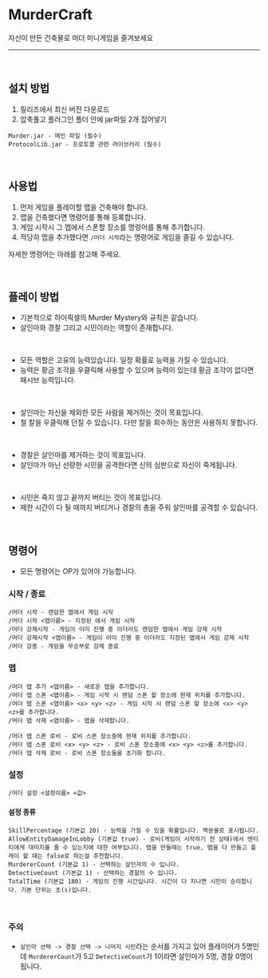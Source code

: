 # MurderCraft
자신이 만든 건축물로 머더 미니게임을 즐겨보세요
         
---
<br>
         
## 설치 방법
1. 릴리즈에서 최신 버전 다운로드
2. 압축풀고 플러그인 폴더 안에 jar파일 2개 집어넣기

```
Murder.jar - 메인 파일 (필수)
ProtocolLib.jar - 프로토콜 관련 라이브러리 (필수)
```
<br>


## 사용법
1. 먼저 게임을 플레이할 맵을 건축해야 합니다.
2. 맵을 건축했다면 명령어를 통해 등록합니다.
3. 게임 시작시 그 맵에서 스폰할 장소를 명령어를 통해 추가합니다.
4. 적당히 맵을 추가했다면 `/머더 시작`라는 명령어로 게임을 즐길 수 있습니다.

자세한 명령어는 아래를 참고해 주세요.    

<br>

     

## 플레이 방법
- 기본적으로 하이픽셀의 Murder Mystery와 규칙은 같습니다.
- 살인마와 경찰 그리고 시민이라는 역할이 존재합니다.
<br>

- 모든 역할은 고유의 능력있습니다. 일정 확률로 능력을 가질 수 있습니다.
- 능력은 황금 조각을 우클릭해 사용할 수 있으며 능력이 있는데 황금 조각이 없다면 패시브 능력입니다.
<br>

- 살인마는 자신을 제외한 모든 사람을 제거하는 것이 목표입니다.
- 철 칼을 우클릭해 던질 수 있습니다. 다만 칼을 회수하는 동안은 사용하지 못합니다.
<br>
  
- 경찰은 살인마를 제거하는 것이 목표입니다.
- 살인마가 아닌 선량한 시민을 공격한다면 신의 심판으로 자신이 죽게됩니다.
<br>

- 시민은 죽지 않고 끝까지 버티는 것이 목표입니다.
- 제한 시간이 다 될 때까지 버티거나 경찰의 총을 주워 살인마를 공격할 수 있습니다. 

<br>

## 명령어 
- 모든 명령어는 OP가 있어야 가능합니다.

### 시작 / 종료
```
/머더 시작 - 랜덤한 맵에서 게임 시작
/머더 시작 <맵이름> - 지정된 에서 게임 시작
/머더 강제시작 - 게임이 이미 진행 중 이더라도 랜덤한 맵에서 게임 강제 시작
/머더 강제시작 <맵이름> - 게임이 이미 진행 중 이더라도 지정된 맵에서 게임 강제 시작
/머더 강종 - 게임을 무승부로 강제 종료
```

### 맵
```
/머더 맵 추가 <맵이름> - 새로운 맵을 추가합니다.
/머더 맵 스폰 <맵이름> - 게임 시작 시 랜덤 스폰 할 장소에 현재 위치를 추가합니다.
/머더 맵 스폰 <맵이름> <x> <y> <z> - 게임 시작 시 랜덤 스폰 할 장소에 <x> <y> <z>를 추가합니다.
/머더 맵 삭제 <맵이름> - 맵을 삭제합니다.

/머더 맵 스폰 로비 - 로비 스폰 장소중에 현재 위치를 추가합니다.
/머더 맵 스폰 로비 <x> <y> <z> - 로비 스폰 장소중에 <x> <y> <z>를 추가합니다.
/머더 맵 삭제 로비 - 로비 스폰 장소들을 초기화 합니다.
```

### 설정
```
/머더 설정 <설정이름> <값>
```
#### 설정 종류
```
SkillPercentage (기본값 20) - 능력을 가질 수 있을 확률입니다. 백분율로 표시됩니다.
AllowEntityDamageInLobby (기본값 true) - 로비(게임이 시작하기 전 상태)에서 엔티티에게 대미지를 줄 수 있는지에 대한 여부입니다. 맵을 만들때는 true, 맵을 다 만들고 플레이 할 때는 false로 하는걸 추천합니다.
MurdererCount (기본값 1) - 선택하는 살인자의 수 입니다.
DetectiveCount (기본값 1) - 선택하는 경찰의 수 입니다.
TotalTime (기본값 180) - 게임의 진행 시간입니다. 시간이 다 지나면 시민이 승리합니다. 기본 단위는 초(s)입니다.
```

<br>

### 주의
 - `살인마 선택 -> 경찰 선택 -> 나머지 시민`라는 순서를 가지고 있어 플레이어가 5명인데 `MurdererCount`가 5고 `DetectiveCount`가 1이라면 살인마가 5명, 경찰 0명이 됩니다.

